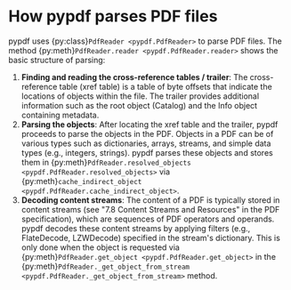 # How pypdf parses PDF files

pypdf uses {py:class}`PdfReader <pypdf.PdfReader>` to parse PDF files.
The method {py:meth}`PdfReader.reader <pypdf.PdfReader.reader>` shows the basic
structure of parsing:

1. **Finding and reading the cross-reference tables / trailer**: The
   cross-reference table (xref table) is a table of byte offsets that indicate
   the locations of objects within the file. The trailer provides additional
   information such as the root object (Catalog) and the Info object containing
   metadata.
2. **Parsing the objects**: After locating the xref table and the trailer, pypdf
   proceeds to parse the objects in the PDF. Objects in a PDF can be of various
   types such as dictionaries, arrays, streams, and simple data types (e.g.,
   integers, strings). pypdf parses these objects and stores them in
   {py:meth}`PdfReader.resolved_objects <pypdf.PdfReader.resolved_objects>`
   via {py:meth}`cache_indirect_object <pypdf.PdfReader.cache_indirect_object>`.
3. **Decoding content streams**: The content of a PDF is typically stored in
   content streams (see "7.8 Content Streams and Resources" in the PDF
   specification), which are sequences of PDF operators and operands. pypdf
   decodes these content streams by applying filters (e.g., FlateDecode,
   LZWDecode) specified in the stream's dictionary. This is only done when the
   object is requested via {py:meth}`PdfReader.get_object
   <pypdf.PdfReader.get_object>` in the
   {py:meth}`PdfReader._get_object_from_stream
   <pypdf.PdfReader._get_object_from_stream>` method.
